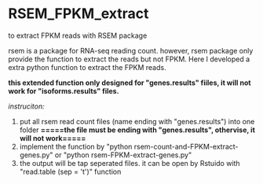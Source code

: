 # RSEM_FPKM_extract
to extract FPKM reads with RSEM package


rsem is a package for RNA-seq reading count. however, rsem package only provide the function to extract the reads but not FPKM. Here I developed a extra python function to extract the FPKM reads.


**this extended function only designed for "genes.results" fiiles, it will not work for "isoforms.results" files.**

_instruciton:_
1. put all rsem read count files (name ending with "genes.results") into one folder **=====the file must be ending with "genes.results", othervise, it will not work=====**
2. implement the function by "python rsem-count-and-FPKM-extract-genes.py" or "python rsem-FPKM-extract-genes.py"
3. the output will be tap seperated files. it can be open by Rstuido with "read.table (sep = \'t')" function

